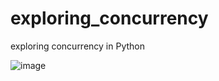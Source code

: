 # exploring_concurrency
exploring concurrency in Python

![image](https://user-images.githubusercontent.com/13406697/210182966-0352c4b7-1739-4fd3-9fe9-ee49c0e780a8.png)
